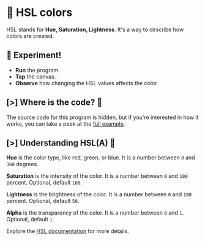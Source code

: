 # 🤹 HSL colors

HSL stands for **Hue, Saturation, Lightness**.
It's a way to describe how colors are created.

## 🧪 Experiment!

- **Run** the program.
- **Tap** the canvas.
- **Observe** how changing the HSL values affects the color.

## [>] Where is the code? 🔎

The source code for this program is hidden, but if you're interested in how it works, you can
take a peek at the [full example].

[full example]: #hsl-code

## [>] Understanding HSL(A) 📖

**Hue** is the color type, like red, green, or blue. It is a number between
`0` and `360` degrees.

**Saturation** is the intensity of the color. It is a number between
`0` and `100` percent. Optional, default `100`.

**Lightness** is the brightness of the color. It is a number between
`0` and `100` percent. Optional, default `50`.

**Alpha** is the transparency of the color. It is a number between
`0` and `1`. Optional, default `1`.

Explore the [HSL documentation] for more details.

[HSL documentation]: /docs/builtins.html#hsl
